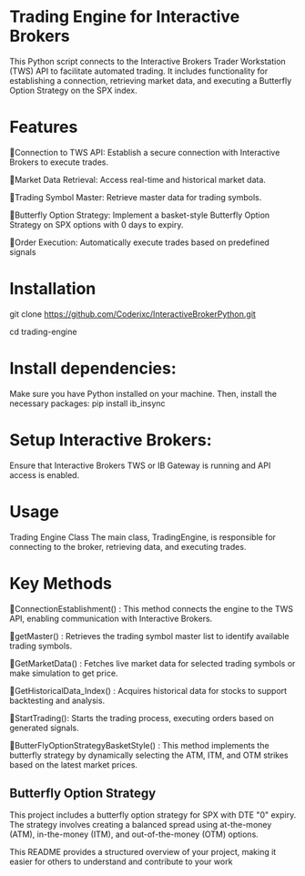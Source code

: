 # Trading Engine for Interactive Brokers
This Python script connects to the Interactive Brokers Trader Workstation (TWS) API to facilitate automated trading. It includes functionality for establishing a connection, retrieving market data, and executing a Butterfly Option Strategy on the SPX index.

# Features
📌Connection to TWS API: Establish a secure connection with Interactive Brokers to execute trades.

📌Market Data Retrieval: Access real-time and historical market data.

📌Trading Symbol Master: Retrieve master data for trading symbols.

📌Butterfly Option Strategy: Implement a basket-style Butterfly Option Strategy on SPX options with 0 days to expiry.

📌Order Execution: Automatically execute trades based on predefined signals

# Installation
git clone https://github.com/Coderixc/InteractiveBrokerPython.git

cd trading-engine

# Install dependencies:
Make sure you have Python installed on your machine. Then, install the necessary packages:
pip install ib_insync

# Setup Interactive Brokers:
Ensure that Interactive Brokers TWS or IB Gateway is running and API access is enabled.

# Usage
Trading Engine Class
The main class, TradingEngine, is responsible for connecting to the broker, retrieving data, and executing trades.

# Key Methods
📍ConnectionEstablishment() : This method connects the engine to the TWS API, enabling communication with Interactive Brokers.

📍getMaster() : Retrieves the trading symbol master list to identify available trading symbols.

📍GetMarketData() : Fetches live market data for selected trading symbols or make simulation to get price.

📍GetHistoricalData_Index() : Acquires historical data for stocks to support backtesting and analysis.

📍StartTrading(): Starts the trading process, executing orders based on generated signals.

📍ButterFlyOptionStrategyBasketStyle() : This method implements the butterfly strategy by dynamically selecting the ATM, ITM, and OTM strikes based on the latest market prices.

## Butterfly Option Strategy
This project includes a butterfly option strategy for SPX with DTE "0" expiry. The strategy involves creating a balanced spread using at-the-money (ATM), in-the-money (ITM), and out-of-the-money (OTM) options.

This README provides a structured overview of your project, making it easier for others to understand and contribute to your work
